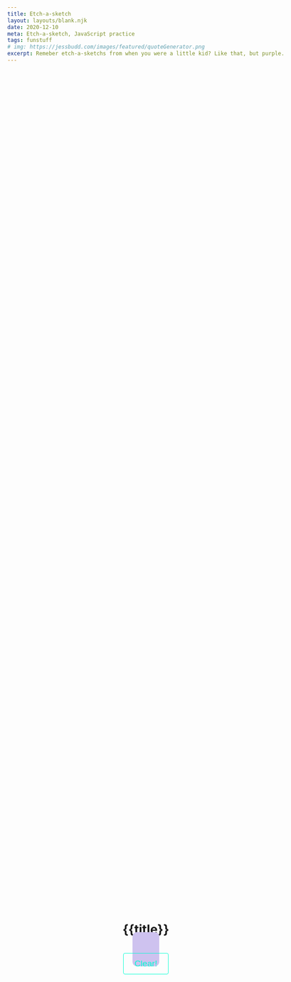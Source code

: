 ```yaml
---
title: Etch-a-sketch
layout: layouts/blank.njk
date: 2020-12-10
meta: Etch-a-sketch, JavaScript practice
tags: funstuff
# img: https://jessbudd.com/images/featured/quoteGenerator.png
excerpt: Remeber etch-a-sketchs from when you were a little kid? Like that, but purple.
---
```


<div class="fun-stuff">
<h1>{{title}}</h1>
<div class="canvasWrap">
    <canvas width="1600" height="1000" id="etch-a-sketch"></canvas>
    <div class="buttons">
      <button class="shake">Clear!</button>
    </div>

  </div>
</div>

<script>
const canvas = document.querySelector('#etch-a-sketch');
const ctx = canvas.getContext(`2d`);
const shakeButton = document.querySelector('.shake');
const MOVE_AMOUNT = 10;

const {width, height } = canvas


let x = Math.floor(Math.random() * width);
let y = Math.floor(Math.random() * height);

ctx.lineJoin = 'round';
ctx.lineCap = 'round';
ctx.lineWidth = 10;

let hue = 0;
ctx.strokeStyle = `hsl(${hue}, 100%, 50%)`;
ctx.beginPath();
ctx.moveTo(x,y);
ctx.lineTo(x,y)
ctx.stroke();

function draw(key) {
    hue = hue + 1;
    ctx.strokeStyle = `hsl(${hue}, 100%, 50%)`;

    ctx.beginPath();
    ctx.moveTo(x,y);

    switch(key) {
        case 'ArrowUp':
            y = y - MOVE_AMOUNT;
            break;
        case 'ArrowRight':
            x = x + MOVE_AMOUNT;
            break;
        case 'ArrowDown':
            y = y + MOVE_AMOUNT;
            break;
        case 'ArrowLeft':
            x = x - MOVE_AMOUNT;
            break;
        default:
            break;  
    }
    ctx.lineTo(x,y)
    ctx.stroke();
}


function handleKey(e) {
    if (e.key.includes('Arrow')) {

    e.preventDefault();
    draw(e.key );
    }
}

window.addEventListener('keydown', handleKey);

</script>

<style>

.fun-stuff {
  text-align: center;
  max-width: 900px;
  margin: 80px auto 5px;
}
.quote__wrapper {
    min-height: 300px;
    padding-top: 72px;
}
body {
      min-height: 100vh;
      display: grid;
      align-items: center;
      justify-items: center;
    }
.shake {
    text-decoration: none;
    background-color: transparent;
    color: #00ffd2;
    border: #00ffd2 1px solid;
    font-size: 1.2rem;
    padding: 12px 24px;
    border-radius: 4px;
    cursor: pointer;
}
canvas {
    border: 30px solid #cec2ef;
    margin: 20px 0;
    border-radius: 10px;
    /* Set the width and height to half the actual size so it doesn't look pixelated */
    width: 800px;
    height: 500px;
    background: white;
}

canvas.shake {
    animation: shake 0.5s linear 1;
}

@keyframes shake {

    10%,
    90% {
    transform: translate3d(-1px, 0, 0);
    }

    20%,
    80% {
    transform: translate3d(2px, 0, 0);
    }

    30%,
    50%,
    70% {
    transform: translate3d(-4px, 0, 0);
    }

    40%,
    60% {
    transform: translate3d(4px, 0, 0);
    }
}
</style>
